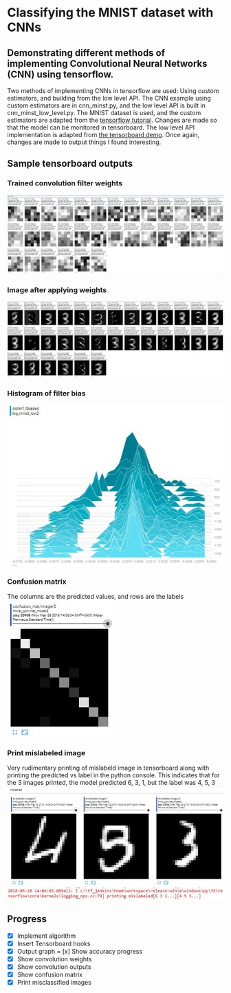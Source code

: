 # Classifying the MNIST dataset with CNNs
## Demonstrating different methods of implementing Convolutional Neural Networks (CNN) using tensorflow.
Two methods of implementing CNNs in tensorflow are used: Using custom estimators, and building from the low level API.
The CNN example using custom estimators are in cnn_minst.py, and the low level API is built in cnn_minst_low_level.py. The MNIST dataset is used, and the custom estimators are adapted from the [tensorflow tutorial](https://www.tensorflow.org/tutorials/layers). Changes are made so that the model can be monitored in tensorboard. The low level API implementation is adapted from [the tensorboard demo](https://gist.github.com/decentralion/4f02ab8f1451e276fea1f165a20336f1#file-mnist-py). Once again, changes are made to output things I found interesting.
## Sample tensorboard outputs
### Trained convolution filter weights
![Sample convolution filter weights](./img/conv1_filter_weights.JPG)
### Image after applying weights
![Sample convolutional filter outputs](./img/conv1_filter_outputs.JPG)
### Histogram of filter bias
![Sample convolutional filter bias](./img/conv1_filter_bias.JPG)
### Confusion matrix
The columns are the predicted values, and rows are the labels
![Confusion matrix](./img/confusion_matrix.JPG)
### Print mislabeled image
Very rudimentary printing of mislabeld image in tensorboard along with printing the predicted vs label in the python console.
This indicates that for the 3 images printed, the model predicted 6, 3, 1, but the label was 4, 5, 3
![Print mislabeled image](./img/mislabeled_images.JPG)
![Mislabeled mistake: pred vs actual](./img/mislabeled_result.JPG)
## Progress
- [x] Implement algorithm
- [x] Insert Tensorboard hooks
- [x] Output graph
= [x] Show accuracy progress
- [x] Show convolution weights
- [x] Show convolution outputs
- [x] Show confusion matrix
- [x] Print misclassified images
